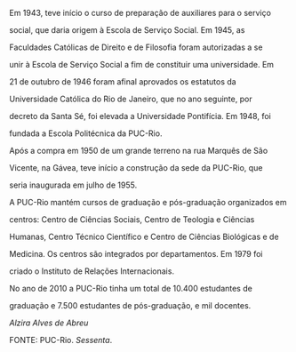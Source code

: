 

Em 1943, teve início o curso de preparação de auxiliares para o serviço

social, que daria origem à Escola de Serviço Social. Em 1945, as

Faculdades Católicas de Direito e de Filosofia foram autorizadas a se

unir à Escola de Serviço Social a fim de constituir uma universidade. Em

21 de outubro de 1946 foram afinal aprovados os estatutos da

Universidade Católica do Rio de Janeiro, que no ano seguinte, por

decreto da Santa Sé, foi elevada a Universidade Pontifícia. Em 1948, foi

fundada a Escola Politécnica da PUC-Rio.



Após a compra em 1950 de um grande terreno na rua Marquês de São

Vicente, na Gávea, teve início a construção da sede da PUC-Rio, que

seria inaugurada em julho de 1955.



A PUC-Rio mantém cursos de graduação e pós-graduação organizados em

centros: Centro de Ciências Sociais, Centro de Teologia e Ciências

Humanas, Centro Técnico Científico e Centro de Ciências Biológicas e de

Medicina. Os centros são integrados por departamentos. Em 1979 foi

criado o Instituto de Relações Internacionais.



No ano de 2010 a PUC-Rio tinha um total de 10.400 estudantes de

graduação e 7.500 estudantes de pós-graduação, e mil docentes.



*Alzira Alves de Abreu*



FONTE: PUC-Rio. *Sessenta*.

